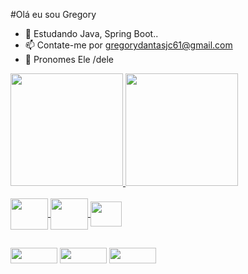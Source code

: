 #Olá eu sou Gregory

- 🌱 Estudando Java, Spring Boot..
- 📫 Contate-me por gregorydantasjc61@gmail.com
- 🧑 Pronomes Ele /dele

<div>
  <a href="https://github.com/gregdantas">
  <img height="180em" src="https://github-readme-stats.vercel.app/api?username=gregdantas&show_icons=true&theme=gotham&include_all_commits=true&count_private=true"/>
  <img height="180em" src="https://github-readme-stats.vercel.app/api/top-langs/?username=gregdantas&layout=compact&langs_count=7&theme=gotham"/>
</div>
<div style="display: inline_block"><br>
 <img align="center"  height="50" width="60"img src="https://cdn.jsdelivr.net/gh/devicons/devicon/icons/java/java-original.svg" /> 
 <img align="center"  height="50" width="60" img src="https://cdn.jsdelivr.net/gh/devicons/devicon/icons/mysql/mysql-original.svg" />
 <img align="center"  height="40" width="50"img src="https://cdn.jsdelivr.net/gh/devicons/devicon/icons/spring/spring-original.svg" />
                   

</div>
  
  
  ##
  
   
  <div>
   <a href="https://www.linkedin.com/in/gregory-dantas-juca-21a759178" target="_blank"><img height="25" width="75" src="https://img.shields.io/badge/LinkedIn-0077B5?style=for-the-     badge&logo=linkedin&logoColor=white" target="_blank"></a>
    <img height="25" width="75" src="https://img.shields.io/badge/Eclipse-2C2255?style=for-the-badge&logo=eclipse&logoColor=white" target="_blank" >
    <a href="https://discord.com/channels/@me" target="_blank"><img height="25" width="75" src="https://img.shields.io/badge/Discord-7289DA?style=for-the-badge&logo=discord&logoColor=white"       target="_blank"></a> 
  </div>
